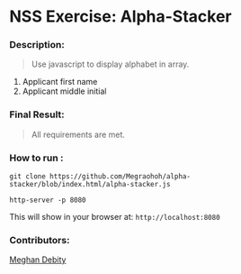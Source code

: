# NSS Exercise: Alpha-Stacker

### Description:

> Use javascript to display alphabet in array.

1. Applicant first name
1. Applicant middle initial


### Final Result:
> All requirements are met.  


### How to run :
```
git clone https://github.com/Megraohoh/alpha-stacker/blob/index.html/alpha-stacker.js

http-server -p 8080
```

This will show in your browser at:
`http://localhost:8080`

### Contributors:
[Meghan Debity](https://github.com/Megraohoh)

